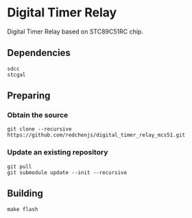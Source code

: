 Digital Timer Relay
===================

Digital Timer Relay based on STC89C51RC chip.

## Dependencies

```
sdcc
stcgal
```

## Preparing

### Obtain the source

```
git clone --recursive https://github.com/redchenjs/digital_timer_relay_mcs51.git
```

### Update an existing repository

```
git pull
git submodule update --init --recursive
```

## Building

```
make flash
```
